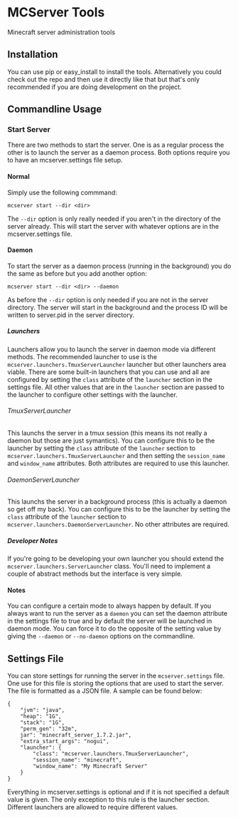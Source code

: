 # MCServer Tools
Minecraft server administration tools

## Installation
You can use pip or easy_install to install the tools. Alternatively you could check out the repo and then use it directly like that but that's only recommended if you are doing development on the project.

## Commandline Usage
### Start Server
There are two methods to start the server. One is as a regular process the other is to launch the server as a daemon process. Both options require you to have an mcserver.settings file setup.

#### Normal
Simply use the following commmand:

	mcserver start --dir <dir>

The `--dir` option is only really needed if you aren't in the directory of the server already. This will start the server with whatever options are in the mcserver.settings file.

#### Daemon
To start the server as a daemon process (running in the background) you do the same as before but you add another option:

	mcserver start --dir <dir> --daemon

As before the `--dir` option is only needed if you are not in the server directory. The server will start in the background and the process ID will be written to server.pid in the server directory.

##### Launchers
Launchers allow you to launch the server in daemon mode via different methods. The recommended launcher to use is the `mcserver.launchers.TmuxServerLauncher` launcher but other launchers area viable. There are some built-in launchers that you can use and all are configured by setting the `class` attribute of the `launcher` section in the settings file. All other values that are in the `launcher` section are passed to the launcher to configure other settings with the launcher.

###### TmuxServerLauncher
This launchs the server in a tmux session (this means its not really a daemon but those are just symantics). You can configure this to be the launcher by setting the `class` attribute of the `launcher` section to `mcserver.launchers.TmuxServerLauncher` and then setting the `session_name` and `window_name` attributes. Both attributes are required to use this launcher.

###### DaemonServerLauncher
This launchs the server in a background process (this is actually a daemon so get off my back). You can configure this to be the launcher by setting the `class` attribute of the `launcher` section to `mcserver.launchers.DaemonServerLauncher`. No other attributes are required.

##### Developer Notes
If you're going to be developing your own launcher you should extend the `mcserver.launchers.ServerLauncher` class. You'll need to implement a couple of abstract methods but the interface is very simple.

#### Notes
You can configure a certain mode to always happen by default. If you always want to run the server as a `daemon` you can set the daemon attribute in the settings file to true and by default the server will be launched in daemon mode. You can force it to do the opposite of the setting value by giving the `--daemon` or `--no-daemon` options on the commandline.

## Settings File
You can store settings for running the server in the `mcserver.settings` file. One use for this file is storing the options that are used to start the server. The file is formatted as a JSON file. A sample can be found below:

	{
		"jvm": "java",
		"heap": "1G",
		"stack": "1G",
		"perm_gen": "32m",
		jar": "minecraft_server_1.7.2.jar",
		"extra_start_args": "nogui",
		"launcher": {
			"class": "mcserver.launchers.TmuxServerLauncher",
			"session_name": "minecraft",
			"window_name": "My Minecraft Server"
		}
	}

Everything in mcserver.settings is optional and if it is not specified a default value is given. The only exception to this rule is the launcher section. Different launchers are allowed to require different values.

